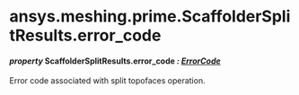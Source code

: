 # ansys.meshing.prime.ScaffolderSplitResults.error_code



#### *property* ScaffolderSplitResults.error_code *: [ErrorCode](ansys.meshing.prime.ErrorCode.md#ansys.meshing.prime.ErrorCode)*

Error code associated with split topofaces operation.

<!-- !! processed by numpydoc !! -->
